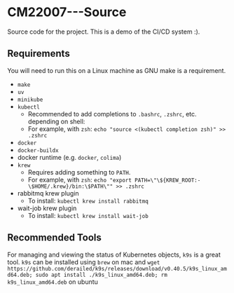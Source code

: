 # CM22007---Source
Source code for the project. This is a demo of the CI/CD system :).

## Requirements
You will need to run this on a Linux machine as GNU make is a requirement.
- `make`
- `uv`
- `minikube`
- `kubectl`
    - Recommended to add completions to `.bashrc`, `.zshrc`, etc. depending on shell:
    - For example, with `zsh`: `echo "source <(kubectl completion zsh)" >> .zshrc`
- `docker`
- `docker-buildx`
- docker runtime (e.g. `docker`, `colima`)
- `krew`
    - Requires adding something to `PATH`.
    - For example, with `zsh`: `echo "export PATH=\"\${KREW_ROOT:-\$HOME/.krew}/bin:\$PATH\"" >> .zshrc`
- rabbitmq krew plugin
    - To install: `kubectl krew install rabbitmq`
- wait-job krew plugin
    - To install: `kubectl krew install wait-job`

## Recommended Tools
For managing and viewing the status of Kubernetes objects, `k9s` is a great tool.
`k9s` can be installed using `brew` on mac and `wget https://github.com/derailed/k9s/releases/download/v0.40.5/k9s_linux_amd64.deb; sudo apt install ./k9s_linux_amd64.deb; rm k9s_linux_amd64.deb` on ubuntu
